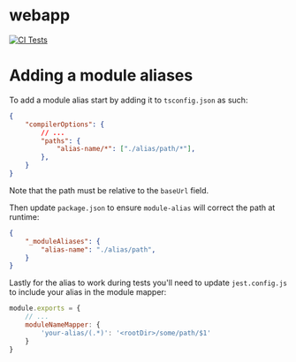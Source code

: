 # webapp 
[![CI Tests](https://github.com/alevann/webapp/actions/workflows/main.yaml/badge.svg)](https://github.com/alevann/webapp/actions/workflows/main.yaml)

# Adding a module aliases

To add a module alias start by adding it to `tsconfig.json` as such:
```json
{
    "compilerOptions": {
        // ...
        "paths": {
            "alias-name/*": ["./alias/path/*"],
        },
    }
}
```
Note that the path must be relative to the `baseUrl` field.

Then update `package.json` to ensure `module-alias` will correct the path at runtime:
```json
{
    "_moduleAliases": {
        "alias-name": "./alias/path",
    }
}
```

Lastly for the alias to work during tests you'll need to update `jest.config.js` to include your alias in the module mapper:
```js
module.exports = {
    // ...
    moduleNameMapper: {
        'your-alias/(.*)': '<rootDir>/some/path/$1'
    }
}
```
